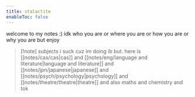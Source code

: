 ```yaml
---
title: stalactite
enableToc: false
---
```


welcome to my notes :) idk who you are or where you are or how you are or why you are but enjoy

> [!note] subjects
> i suck cuz im doing ib but. here is [[notes/cas/cas|cas]] and [[notes/eng/language and literature|language and literature]] and [[notes/jpn/japanese|japanese]] and [[notes/psych/psychology|psychology]] and [[notes/theatre/theatre|theatre]] and also maths and chemistry and tok 







